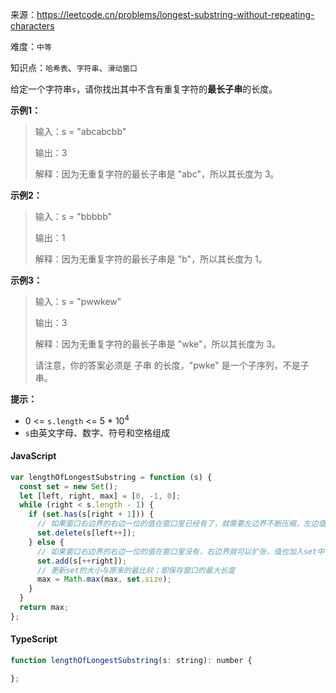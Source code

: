 来源：<https://leetcode.cn/problems/longest-substring-without-repeating-characters>

难度：`中等`

知识点：`哈希表`、`字符串`、`滑动窗口`

给定一个字符串`s`，请你找出其中不含有重复字符的**最长子串**的长度。

**示例1：**

> 输入：s = "abcabcbb"
>
> 输出：3
>
> 解释：因为无重复字符的最长子串是 "abc"，所以其长度为 3。

**示例2：**

> 输入：s = "bbbbb"
>
> 输出：1
>
> 解释：因为无重复字符的最长子串是 "b"，所以其长度为 1。

**示例3：**

> 输入：s = "pwwkew"
>
> 输出：3
>
> 解释：因为无重复字符的最长子串是 "wke"，所以其长度为 3。
>
> 请注意，你的答案必须是 子串 的长度，"pwke" 是一个子序列，不是子串。

**提示：**

- 0 <= `s.length` <= 5 * 10<sup>4</sup>
- `s`由英文字母、数字、符号和空格组成

<!-- tabs:start -->

#### **JavaScript**

```javascript
var lengthOfLongestSubstring = function (s) {
  const set = new Set();
  let [left, right, max] = [0, -1, 0];
  while (right < s.length - 1) {
    if (set.has(s[right + 1])) {
      // 如果窗口右边界的右边一位的值在窗口里已经有了，就需要左边界不断压缩，左边值也删掉
      set.delete(s[left++]);
    } else {
      // 如果窗口右边界的右边一位的值在窗口里没有，右边界就可以扩张，值也加入set中
      set.add(s[++right]);
      // 更新set的大小与原来的最比较；即保存窗口的最大长度
      max = Math.max(max, set.size);
    }
  }
  return max;
};
```

#### **TypeScript**

```javascript
function lengthOfLongestSubstring(s: string): number {

};
```

<!-- tabs:end -->
